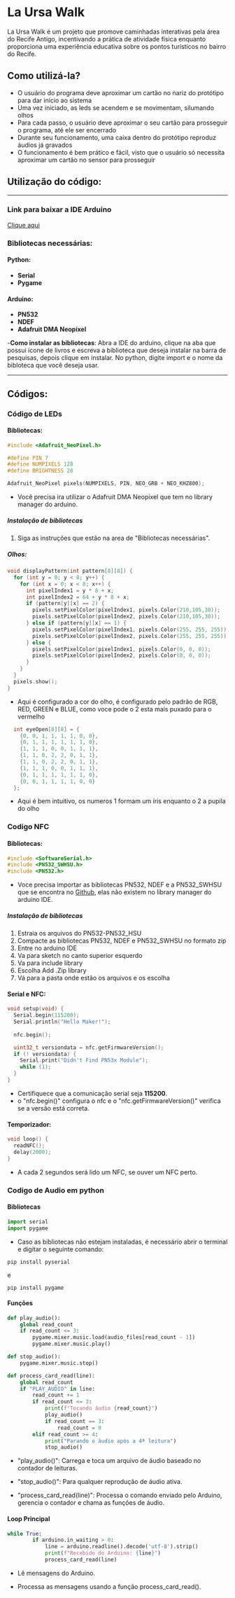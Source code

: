 # La Ursa Walk
 La Ursa Walk é um projeto que promove caminhadas interativas pela área do Recife Antigo, incentivando a prática de atividade física enquanto proporciona uma experiência educativa sobre os pontos turísticos no bairro do Recife.
 
## Como utilizá-la?
- O usuário do programa deve aproximar um cartão no nariz do protótipo para dar início ao sistema
- Uma vez iniciado, as leds se acendem e se movimentam, silumando olhos
- Para cada passo, o usuário deve aproximar o seu cartão para prosseguir o programa, até ele ser encerrado
- Durante seu funcionamento, uma caixa dentro do protótipo reproduz áudios já gravados
- O funcionamento é bem prático e fácil, visto que o usuário só necessita aproximar um cartão no sensor para prosseguir

## Utilização do código:
---
### Link para baixar a IDE Arduino
<a href="https://www.arduino.cc/en/software" target="_blank">Clique aqui</a>
### Bibliotecas necessárias:
#### Python:
- **Serial**
- **Pygame**

#### Arduino:
- **PN532**
- **NDEF**
- **Adafruit DMA Neopixel**

-**Como instalar as bibliotecas**: Abra a IDE do arduino, clique na aba que possui ícone de livros e escreva a biblioteca que deseja instalar na barra de pesquisas, depois clique em instalar. No python, digite import e o nome da bibloteca que você deseja usar.

---

## Códigos:

### Código de LEDs
#### Bibliotecas:
```c++
#include <Adafruit_NeoPixel.h>

#define PIN 7
#define NUMPIXELS 128 
#define BRIGHTNESS 28

Adafruit_NeoPixel pixels(NUMPIXELS, PIN, NEO_GRB + NEO_KHZ800);
```
- Você precisa ira utilizar o Adafruit DMA Neopixel que tem no library manager do arduino. 
##### Instalação de bibliotecas
1. Siga as instruções que estão na area de "Bibliotecas necessárias".

##### Olhos:
```c++
void displayPattern(int pattern[8][8]) {
  for (int y = 0; y < 8; y++) {
    for (int x = 0; x < 8; x++) {
      int pixelIndex1 = y * 8 + x;
      int pixelIndex2 = 64 + y * 8 + x;
      if (pattern[y][x] == 2) {
        pixels.setPixelColor(pixelIndex1, pixels.Color(210,105,30)); 
        pixels.setPixelColor(pixelIndex2, pixels.Color(210,105,30)); 
      } else if (pattern[y][x] == 1) {
        pixels.setPixelColor(pixelIndex1, pixels.Color(255, 255, 255)); 
        pixels.setPixelColor(pixelIndex2, pixels.Color(255, 255, 255));
      } else {
        pixels.setPixelColor(pixelIndex1, pixels.Color(0, 0, 0)); 
        pixels.setPixelColor(pixelIndex2, pixels.Color(0, 0, 0)); 
      }
    }
  }
  pixels.show();
}
```
- Aqui é configurado a cor do olho, é configurado pelo padrão de RGB, RED, GREEN e BLUE, como voce pode o 2 esta mais puxado para o vermelho
```c++
  int eyeOpen[8][8] = {
    {0, 0, 1, 1, 1, 1, 0, 0},
    {0, 1, 1, 1, 1, 1, 1, 0},
    {1, 1, 1, 0, 0, 1, 1, 1},
    {1, 1, 0, 2, 2, 0, 1, 1},
    {1, 1, 0, 2, 2, 0, 1, 1},
    {1, 1, 1, 0, 0, 1, 1, 1},
    {0, 1, 1, 1, 1, 1, 1, 0},
    {0, 0, 1, 1, 1, 1, 0, 0}
  };
```
- Aqui é bem intuitivo, os numeros 1 formam um íris enquanto o 2 a pupila do olho



### Codigo NFC
#### Bibliotecas:
```c++
#include <SoftwareSerial.h>
#include <PN532_SWHSU.h>
#include <PN532.h>
```
- Voce precisa importar as bibliotecas PN532, NDEF e a PN532_SWHSU que se encontra no [Github](https://github.com/elechouse/PN532), elas não existem no library manager do arduino IDE.
##### Instalação de bibliotecas
1. Estraia os arquivos do PN532-PN532_HSU
1. Compacte as bibliotecas PN532, NDEF e PN532_SWHSU no formato zip
1. Entre no arduino IDE
1. Va para sketch no canto superior esquerdo
1. Va para include library
1. Escolha Add .Zip library
1. Vá para a pasta onde estão os arquivos e os escolha 
#### Serial e NFC:
```c++
void setup(void) {
  Serial.begin(115200);
  Serial.println("Hello Maker!");
  
  nfc.begin();

  uint32_t versiondata = nfc.getFirmwareVersion();
  if (! versiondata) {
    Serial.print("Didn't Find PN53x Module");
    while (1);
  }
}
```
- Certifiquece que a comunicação serial seja __115200__.
- o "nfc.begin()" configura o nfc e o "nfc.getFirmwareVersion()" verifica se a versão está correta.

#### Temporizador:
```c++
void loop() {
  readNFC();
  delay(2000);
}
```
- A cada 2 segundos será lido um NFC, se ouver um NFC perto.


### Codigo de Audio em python
#### Bibliotecas
```python
import serial
import pygame
```
 - Caso as bibliotecas não estejam instaladas, é necessário abrir o terminal e digitar o seguinte comando:
```
pip install pyserial
```
e
```
pip install pygame
```
#### Funções
```python
def play_audio():
    global read_count
    if read_count <= 3:
        pygame.mixer.music.load(audio_files[read_count - 1])
        pygame.mixer.music.play()

def stop_audio():
    pygame.mixer.music.stop()

def process_card_read(line):
    global read_count
    if "PLAY_AUDIO" in line:
        read_count += 1
        if read_count <= 3:
            print(f"Tocando áudio {read_count}")
            play_audio()
            if read_count == 3:
                read_count = 0
        elif read_count >= 4:
            print("Parando o áudio após a 4ª leitura")
            stop_audio()
```

- "play_audio()": Carrega e toca um arquivo de áudio baseado no contador de leituras.

- "stop_audio()": Para qualquer reprodução de áudio ativa.

- "process_card_read(line)": Processa o comando enviado pelo Arduino, gerencia o contador e chama as funções de áudio.

#### Loop Principal

```python
while True:
        if arduino.in_waiting > 0:
            line = arduino.readline().decode('utf-8').strip()
            print(f"Recebido do Arduino: {line}")
            process_card_read(line)
```

- Lê mensagens do Arduino.

- Processa as mensagens usando a função process_card_read().
